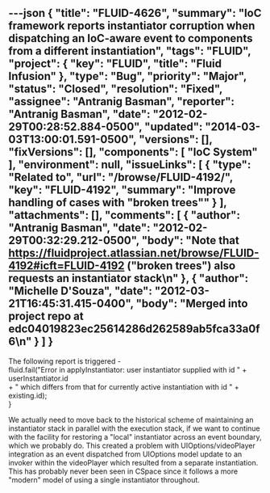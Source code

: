 ---json
{
  "title": "FLUID-4626",
  "summary": "IoC framework reports instantiator corruption when dispatching an IoC-aware event to components from a different instantiation",
  "tags": "FLUID",
  "project": {
    "key": "FLUID",
    "title": "Fluid Infusion"
  },
  "type": "Bug",
  "priority": "Major",
  "status": "Closed",
  "resolution": "Fixed",
  "assignee": "Antranig Basman",
  "reporter": "Antranig Basman",
  "date": "2012-02-29T00:28:52.884-0500",
  "updated": "2014-03-03T13:00:01.591-0500",
  "versions": [],
  "fixVersions": [],
  "components": [
    "IoC System"
  ],
  "environment": null,
  "issueLinks": [
    {
      "type": "Related to",
      "url": "/browse/FLUID-4192/",
      "key": "FLUID-4192",
      "summary": "Improve handling of cases with \"broken trees\""
    }
  ],
  "attachments": [],
  "comments": [
    {
      "author": "Antranig Basman",
      "date": "2012-02-29T00:32:29.212-0500",
      "body": "Note that <https://fluidproject.atlassian.net/browse/FLUID-4192#icft=FLUID-4192> (\"broken trees\") also requests an instantiator stack\n"
    },
    {
      "author": "Michelle D'Souza",
      "date": "2012-03-21T16:45:31.415-0400",
      "body": "Merged into project repo at edc04019823ec25614286d262589ab5fca33a0f6\n"
    }
  ]
}
---
The following report is triggered - \
fluid.fail("Error in applyInstantiator: user instantiator supplied with id " + userInstantiator.id \
\+ " which differs from that for currently active instantiation with id " + existing.id);\
}

We actually need to move back to the historical scheme of maintaining an instantiator stack in parallel with the execution stack, if we want to continue with the facility for restoring a "local" instantiator across an event boundary, which we probably do. This created a problem with UIOptions/videoPlayer integration as an event dispatched from UIOptions model update to an invoker within the videoPlayer which resulted from a separate instantiation. This has probably never been seen in CSpace since it follows a more "modern" model of using a single instantiator throughout.

        